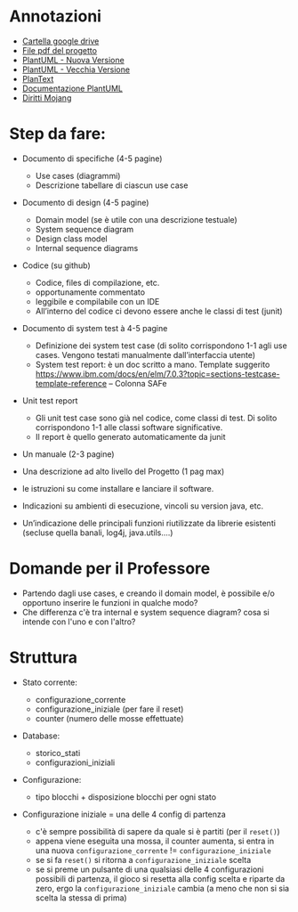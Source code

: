 # Annotazioni
* [Cartella google drive](https://drive.google.com/drive/folders/1akJS9H8smdbRZ23X_Sjkz1RkiikFJabz?usp=sharing)
* [File pdf del progetto](https://stem.elearning.unipd.it/pluginfile.php/512482/mod_resource/content/1/SE_ExamProject.pdf)
* [PlantUML - Nuova Versione](https://plantuml-editor.kkeisuke.dev/)
* [PlantUML - Vecchia Versione](https://plantuml-editor.kkeisuke.com/)
* [PlanText](https://www.planttext.com/)
* [Documentazione PlantUML](https://plantuml.com/)
* [Diritti Mojang](https://www.minecraft.net/it-it/terms#commercial)

# Step da fare:
* Documento di specifiche (4-5 pagine)
  * Use cases (diagrammi)
  * Descrizione tabellare di ciascun use case

* Documento di design (4-5 pagine)
  * Domain model (se è utile con una descrizione testuale)
  * System sequence diagram
  * Design class model
  * Internal sequence diagrams
 
* Codice (su github)
  * Codice, files di compilazione, etc.
  * opportunamente commentato
  * leggibile e compilabile con un IDE
  * All’interno del codice ci devono essere anche le classi di test (junit)

* Documento di system test à 4-5 pagine
  * Definizione dei system test case (di solito corrispondono 1-1 agli use cases. Vengono testati
    manualmente dall’interfaccia utente)
  * System test report: è un doc scritto a mano. Template suggerito https://www.ibm.com/docs/en/elm/7.0.3?topic=sections-testcase-template-reference – Colonna SAFe

* Unit test report
  * Gli unit test case sono già nel codice, come classi di test. Di
solito corrispondono 1-1 alle classi software significative.
  * Il report è quello generato automaticamente da junit

* Un manuale (2-3 pagine)
 * Una descrizione ad alto livello del Progetto (1 pag max)
 * le istruzioni su come installare e lanciare il software.
 * Indicazioni su ambienti di esecuzione, vincoli su version java, etc.
 * Un’indicazione delle principali funzioni riutilizzate da librerie esistenti (secluse quella banali, log4j, java.utils....)

# Domande per il Professore
* Partendo dagli use cases, e creando il domain model, è possibile e/o opportuno inserire le funzioni in qualche modo?
* Che differenza c'è tra internal e system sequence diagram? cosa si intende con l'uno e con l'altro? 
  

# Struttura 
* Stato corrente:
  * configurazione_corrente
  * configurazione_iniziale (per fare il reset)
  * counter (numero delle mosse effettuate)

* Database:
  * storico_stati
  * configurazioni_iniziali

* Configurazione: 
  * tipo blocchi + disposizione blocchi per ogni stato
 
* Configurazione iniziale = una delle 4 config di partenza
  * c'è sempre possibilità di sapere da quale si è partiti (per il `reset()`)
  * appena viene eseguita una mossa, il counter aumenta, si entra in una nuova `configurazione_corrente` != `configurazione_iniziale`
  * se si fa `reset()` si ritorna a `configurazione_iniziale` scelta
  * se si preme un pulsante di una qualsiasi delle 4 configurazioni possibili di partenza, il gioco si resetta alla config scelta e riparte da zero, ergo la `configurazione_iniziale` cambia (a meno che non si sia scelta la stessa di prima)
